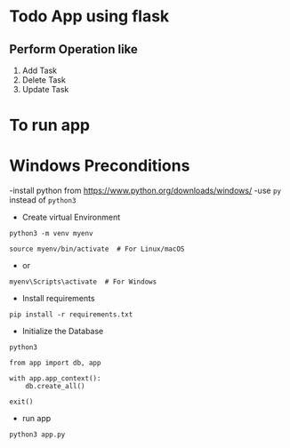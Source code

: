 # Todo App using flask
## Perform Operation like
1. Add Task
2. Delete Task
3. Update Task

# To run app
# Windows Preconditions
-install python from https://www.python.org/downloads/windows/
-use `py` instead of `python3`
- Create virtual Environment
```
python3 -m venv myenv
```
```
source myenv/bin/activate  # For Linux/macOS
```
- or
```
myenv\Scripts\activate  # For Windows
```
- Install requirements
```
pip install -r requirements.txt
```
- Initialize the Database
```
python3
```
```
from app import db, app

with app.app_context():
    db.create_all()
```

```
exit()
```

- run app
```
python3 app.py
```
